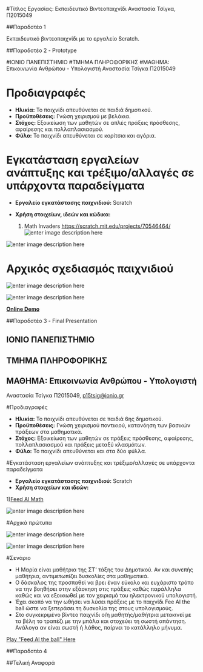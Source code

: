 #Τίτλος Εργασίας: Εκπαιδευτικό Βιντεοπαιχνίδι 
Αναστασία Τσίγκα, Π2015049

##Παραδοτέο 1

Εκπαιδευτικό βιντεοπαιχνίδι με το εργαλείο Scratch.


##Παραδοτέο 2 - Prototype

#ΙΟΝΙΟ ΠΑΝΕΠΙΣΤΗΜΙΟ 
#ΤΜΗΜΑ ΠΛΗΡΟΦΟΡΙΚΗΣ
#ΜΑΘΗΜΑ: Επικοινωνία Ανθρώπου - Υπολογιστή
Αναστασία Τσίγκα 
Π2015049

Προδιαγραφές
============

 - **Ηλικία:** Το παιχνίδι απευθύνεται σε παιδιά δημοτικού.
 - **Προϋποθέσεις:** Γνώση χειρισμού με βελάκια.
 - **Στόχος:** Εξοικείωση των μαθητών σε απλές πράξεις πρόσθεσης, αφαίρεσης και πολλαπλασιασμού.
 - **Φύλο:** Το παιχνίδι απευθύνεται σε κορίτσια και αγόρια.

Εγκατάσταση εργαλείων ανάπτυξης και τρέξιμο/αλλαγές σε υπάρχοντα παραδείγματα
========================================================================

 - **Εργαλείο εγκατάστασης παιχνιδιού:** Scratch
 - **Χρήση στοιχείων, ιδεών και κώδικα:**

   1) Math Invaders 
   https://scratch.mit.edu/projects/70546464/
![enter image description here](https://lh3.googleusercontent.com/-h8r6aoU7VcU/WBubQRYU9UI/AAAAAAAAAyY/E5uccLCW9E0k8_GJOlnmRumiV3aAo7RfgCLcB/s0/Capture.JPG "Math Invaders")
 
 ![enter image description here](https://lh3.googleusercontent.com/-qUwuAXd2c5Q/WBubsinXPcI/AAAAAAAAAyg/PYJCqp4Pk-gsXc0vlJ4MqCGgktfwunIagCLcB/s0/Capture2.PNG "Math Invaders")

Αρχικός σχεδιασμός παιχνιδιού
============================

![enter image description here](https://lh3.googleusercontent.com/-lAJ0h5k8D4c/WBuw82X1r8I/AAAAAAAAAzA/XDcvOvAWQgAO_4dzv-feDkVUcg7d6DuKwCLcB/s0/Capture.PNG "Capture.PNG")

![enter image description here](https://lh3.googleusercontent.com/-vKN9xTLgh4w/WBuxGjqTSyI/AAAAAAAAAzI/G-tESuti0TwNYswlaksUnW2WG7XWvgxIwCLcB/s0/Capture2.PNG "Capture2.PNG")

**[Online Demo](https://scratch.mit.edu/projects/128995502/)**


##Παραδοτέο 3 - Final Presentation

## ΙΟΝΙΟ ΠΑΝΕΠΙΣΤΗΜΙΟ ##
## ΤΜΗΜΑ ΠΛΗΡΟΦΟΡΙΚΗΣ ##
## ΜΑΘΗΜΑ: Επικοινωνία Ανθρώπου - Υπολογιστή ##

Αναστασία Τσίγκα Π2015049, p15tsig@ionio.gr

#Προδιαγραφές

 - **Ηλικία:** Το παιχνίδι απευθύνεται σε παιδιά 6ης δημοτικού.
 - **Προϋποθέσεις:** Γνώση χειρισμού ποντικιού, κατανόηση των βασικών πράξεων στα μαθηματικά.
 - **Στόχος:** Εξοικείωση των μαθητών σε πράξεις πρόσθεσης, αφαίρεσης, πολλαπλασιασμού και πράξεις μεταξύ κλασμάτων.
 - **Φύλο:** Το παιχνίδι απευθύνεται και στα δύο φύλλα.
 
 #Εγκατάσταση εργαλείων ανάπτυξης και τρέξιμο/αλλαγές σε υπάρχοντα παραδείγματα
 - **Εργαλείο εγκατάστασης παιχνιδιού:** Scratch
 - **Χρήση στοιχείων και ιδεών:**
 
 1)[Feed Al Math](https://scratch.mit.edu/projects/70716394/)

![enter image description here](https://lh3.googleusercontent.com/-zdLayv0QfXM/WH-wnrZCjWI/AAAAAAAAB5Q/d0BnOCFCUBYGmfkmcy5CsIQ_QZzaBxgtwCLcB/s0/S2.PNG "S2.PNG")

#Αρχικά πρώτυπα

![enter image description here](https://lh3.googleusercontent.com/-cWofpkoleVk/WH-xcRe8onI/AAAAAAAAB5c/JoE8Q5sdwyQMDLfZvaceabd3PU5qkVDGQCLcB/s0/S2.PNG "S2.PNG")

![enter image description here](https://lh3.googleusercontent.com/-3wwjsYSEAUo/WH-xhs9NG9I/AAAAAAAAB5k/cfa6ZI23q7Q4xUfhfmHoHKwUoeCWl1XrgCLcB/s0/S1.PNG "S1.PNG")

#Σενάριο

 - Η Μαρία είναι μαθήτρια της ΣΤ' τάξης του Δημοτικού. Αν και συνεπής μαθήτρια, αντιμετωπίζει δυσκολίες στα μαθηματικά.
 - Ο δάσκαλος της προσπαθεί να βρει έναν εύκολο και ευχάριστο τρόπο να την βοηθήσει στην εξάσκηση στις πράξεις καθώς παράλληλα καθώς και να εξοικιωθεί με τον χειρισμό του ηλεκτρονικού υπολογιστή.
 - Έχει σκοπό να την ωθήσει να λύσει πράξεις με το παιχνίδι Fee Al the ball ώστε να ξεπεράσει τη δυσκολία της στους υπολογισμούς.
 - Στο συγκεκριμένο βίντεο παιχνίδι ο/η μαθητής/μαθήτρια μετακινεί με τα βέλη το τραπέζι με την μπάλα και στοχεύει τη σωστή απάντηση. Ανάλογα αν είναι σωστή ή λάθος, παίρνει το κατάλληλο μήνυμα.

[Play "Feed Al the ball" Here](https://scratch.mit.edu/projects/140641990/)


##Παραδοτέο 4


##Τελική Αναφορά
